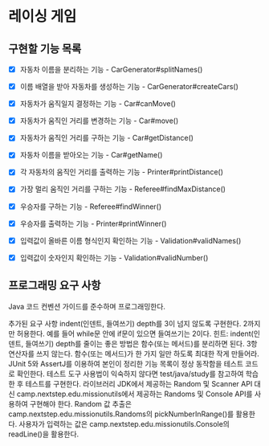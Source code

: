 # 레이싱 게임

## 구현할 기능 목록
- [x] 자동차 이름을 분리하는 기능 - CarGenerator#splitNames()
- [x] 이름 배열을 받아 자동차를 생성하는 기능 - CarGenerator#createCars()

- [x] 자동차가 움직일지 결정하는 기능 - Car#canMove()
- [x] 자동차가 움직인 거리를 변경하는 기능 - Car#move()
- [x] 자동차가 움직인 거리를 구하는 기능 - Car#getDistance()
- [x] 자동차 이름을 받아오는 기능 - Car#getName()
- [x] 각 자동차의 움직인 거리를 출력하는 기능 - Printer#printDistance()

- [x] 가장 멀리 움직인 거리를 구하는 기능 - Referee#findMaxDistance()
- [x] 우승자를 구하는 기능 - Referee#findWinner()
- [x] 우승자를 출력하는 기능 - Printer#printWinner()

- [x] 입력값이 올바른 이름 형식인지 확인하는 기능 - Validation#validNames()
- [x] 입력값이 숫자인지 확인하는 기능 - Validation#validNumber()


## 프로그래밍 요구 사항
Java 코드 컨벤션 가이드를 준수하며 프로그래밍한다.

추가된 요구 사항
indent(인덴트, 들여쓰기) depth를 3이 넘지 않도록 구현한다. 2까지만 허용한다.
예를 들어 while문 안에 if문이 있으면 들여쓰기는 2이다.
힌트: indent(인덴트, 들여쓰기) depth를 줄이는 좋은 방법은 함수(또는 메서드)를 분리하면 된다.
3항 연산자를 쓰지 않는다.
함수(또는 메서드)가 한 가지 일만 하도록 최대한 작게 만들어라.
JUnit 5와 AssertJ를 이용하여 본인이 정리한 기능 목록이 정상 동작함을 테스트 코드로 확인한다.
테스트 도구 사용법이 익숙하지 않다면 test/java/study를 참고하여 학습한 후 테스트를 구현한다.
라이브러리
JDK에서 제공하는 Random 및 Scanner API 대신 camp.nextstep.edu.missionutils에서 제공하는 Randoms 및 Console API를 사용하여 구현해야 한다.
Random 값 추출은 camp.nextstep.edu.missionutils.Randoms의 pickNumberInRange()를 활용한다.
사용자가 입력하는 값은 camp.nextstep.edu.missionutils.Console의 readLine()을 활용한다.